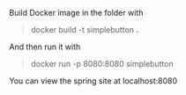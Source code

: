 Build Docker image in the folder with
> docker build -t simplebutton .

And then run it with
> docker run -p 8080:8080 simplebutton

You can view the spring site at localhost:8080